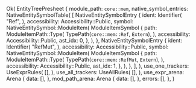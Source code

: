 Ok(
    EntityTreePresheet {
        module_path: `core::mem`,
        native_symbol_entries: NativeEntitySymbolTable(
            [
                NativeEntitySymbolEntry {
                    ident: Identifier(
                        "Ref",
                    ),
                    accessibility: Accessibility::Public,
                    symbol: NativeEntitySymbol::ModuleItem(
                        ModuleItemSymbol {
                            path: ModuleItemPath::Type(
                                TypePath(`core::mem::Ref`, `Extern`),
                            ),
                            accessibility: Accessibility::Public,
                            ast_idx: 0,
                        },
                    ),
                },
                NativeEntitySymbolEntry {
                    ident: Identifier(
                        "RefMut",
                    ),
                    accessibility: Accessibility::Public,
                    symbol: NativeEntitySymbol::ModuleItem(
                        ModuleItemSymbol {
                            path: ModuleItemPath::Type(
                                TypePath(`core::mem::RefMut`, `Extern`),
                            ),
                            accessibility: Accessibility::Public,
                            ast_idx: 1,
                        },
                    ),
                },
            ],
        ),
        use_one_trackers: UseExprRules(
            [],
        ),
        use_all_trackers: UseAllRules(
            [],
        ),
        use_expr_arena: Arena {
            data: [],
        },
        mod_path_arena: Arena {
            data: [],
        },
        errors: [],
    },
)